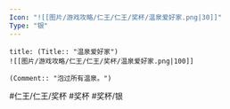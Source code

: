 ```yaml
---
Icon: "![[图片/游戏攻略/仁王/仁王/奖杯/温泉爱好家.png|30]]"
Type: "银"
---
```

```ad-common-silver-trophy
title: (Title:: "温泉爱好家")
![[图片/游戏攻略/仁王/仁王/奖杯/温泉爱好家.png|100]]

(Comment:: "泡过所有温泉。")
```

#仁王/仁王/奖杯 #奖杯 #奖杯/银
